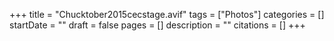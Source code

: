 +++
title = "Chucktober2015cecstage.avif"
tags = ["Photos"]
categories = []
startDate = ""
draft = false
pages = []
description = ""
citations = []
+++
